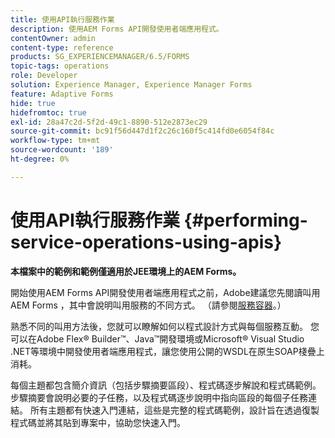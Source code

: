 ```yaml
---
title: 使用API執行服務作業
description: 使用AEM Forms API開發使用者端應用程式。
contentOwner: admin
content-type: reference
products: SG_EXPERIENCEMANAGER/6.5/FORMS
topic-tags: operations
role: Developer
solution: Experience Manager, Experience Manager Forms
feature: Adaptive Forms
hide: true
hidefromtoc: true
exl-id: 28a47c2d-5f2d-49c1-8890-512e2873ec29
source-git-commit: bc91f56d447d1f2c26c160f5c414fd0e6054f84c
workflow-type: tm+mt
source-wordcount: '189'
ht-degree: 0%

---
```


# 使用API執行服務作業 {#performing-service-operations-using-apis}

**本檔案中的範例和範例僅適用於JEE環境上的AEM Forms。**

開始使用AEM Forms API開發使用者端應用程式之前，Adobe建議您先閱讀叫用AEM Forms ，其中會說明叫用服務的不同方式。 （請參閱[服務容器](/help/forms/developing/service-container.md#service-container)。）

熟悉不同的叫用方法後，您就可以瞭解如何以程式設計方式與每個服務互動。 您可以在Adobe Flex® Builder™、Java™開發環境或Microsoft® Visual Studio .NET等環境中開發使用者端應用程式，讓您使用公開的WSDL在原生SOAP棧疊上消耗。

每個主題都包含簡介資訊（包括步驟摘要區段）、程式碼逐步解說和程式碼範例。 步驟摘要會說明必要的子任務，以及程式碼逐步說明中指向區段的每個子任務連結。 所有主題都有快速入門連結，這些是完整的程式碼範例，設計旨在透過復製程式碼並將其貼到專案中，協助您快速入門。
